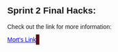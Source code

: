 <html lang="en">
<head>
    <meta charset="UTF-8">
    <meta name="viewport" content="width=device-width, initial-scale=1.0">
    <title>Sprint 2 Final Hacks</title>
    <style>
        body {
            font-family: Arial, sans-serif;
            margin: 20px;
        }
        .link {
            color: blue; /* Link color */
            text-decoration: underline; /* Underline the link */
        }
        #gameCanvas {
            border: 4px solid rgb(102, 4, 4);
        }
    </style>
</head>
<body>
    <h2>Sprint 2 Final Hacks:</h2>
    <p>Check out the link for more information:</p>
    <a class="link" href="https://nighthawkcoders.github.io/portfolio_2025/csse/javascript/fundamentals/for-loops/" target="_blank">
        Mort's Link
    </a>
    <canvas id="gameCanvas" width="600" height="400"></canvas>
    <script>
        // Sprite metadata for lamp
        const lampSprite = {
            name: 'lamp',
            src: 'https://target.scene7.com/is/image/Target/GUEST_43f55026-adf3-4fce-aed3-817994ff6d0e?wid=488&hei=488&fmt=pjpeg',
            position: { x: 50, y: 50 } // Position of the lamp sprite
        };
        class CanvasDrawSprite {
            constructor(sprite) {
                this.sprite = sprite;
                this.canvas = document.getElementById('gameCanvas');
                this.ctx = this.canvas.getContext('2d');
                this.spriteImage = new Image();
                this.spriteImage.src = sprite.src;
                // Ensure the draw function is called only after the image loads
                this.spriteImage.onload = () => this.draw();
                this.spriteImage.onerror = () => console.error('Failed to load image:', this.sprite.src);
            }
            draw() {
                const { x, y } = this.sprite.position;
                this.ctx.drawImage(this.spriteImage, x, y);
                console.log(`Drawing sprite: ${this.sprite.name} at position (${x}, ${y})`);
            }
        }
        // Initialize and draw the lamp sprite
        new CanvasDrawSprite(lampSprite);
    </script>
</body>
</html>


